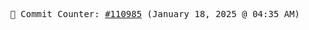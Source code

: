 <p align="center">
    <samp>
        📮 Commit Counter: <a href="https://github.com/Javascript-void0/Javascript-void0/commits/main">#110985</a> (January 18, 2025 @ 04:35 AM)
    </samp>
</p>